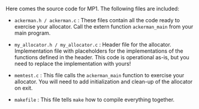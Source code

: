 Here comes the source code for MP1. The following files are included:

- `ackerman.h / ackerman.c` : These files contain all the code ready to exercise your allocator. Call the extern function `ackerman_main` from your main program.

- `my_allocator.h / my_allocator.c` : Header file for the allocator.
Implementation file with placeholders for the implementations of the functions defined in the header. This code is operational as-is, but you need to replace the implementation with yours!

- `memtest.c` : This file calls the `ackerman_main` function to exercise your allocator. You will need to add initialization and clean-up of the allocator on exit.

- `makefile` : This file tells `make` how to compile everything together.
